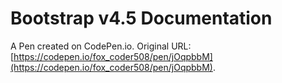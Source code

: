 # Bootstrap v4.5 Documentation

A Pen created on CodePen.io. Original URL: [https://codepen.io/fox_coder508/pen/jOqpbbM](https://codepen.io/fox_coder508/pen/jOqpbbM).


